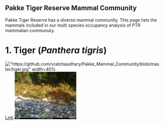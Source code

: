 ## Pakke Tiger Reserve Mammal Community

Pakke Tiger Reserve has a diverse mammal community. This page lists the mammals included in our multi species occupancy analysis of PTR mammalian communuty. 


# 1. Tiger (_Panthera tigris_)
!["https://github.com/vratchaudhary/Pakke_Mammal_Community/blob/master/tiger.jpg" width=40%](Tiger)
[Link](url) 
 <img src="tiger.jpg" alt="Tiger" width="200"/>


